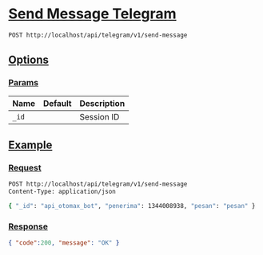 # [Send Message Telegram]()

```bash
POST http://localhost/api/telegram/v1/send-message
```

## [Options]()

### [Params]()

Name | Default | Description
--- | --- | ---
`_id` |  | Session ID

## [Example]()

### [Request]()

```bash
POST http://localhost/api/telegram/v1/send-message
Content-Type: application/json

{ "_id": "api_otomax_bot", "penerima": 1344008938, "pesan": "pesan" }
```

### [Response]()

```json
{ "code":200, "message": "OK" }
```